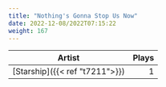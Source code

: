 ```yaml
---
title: "Nothing's Gonna Stop Us Now"
date: 2022-12-08/2022T07:15:22
weight: 167
---
```




 Artist | Plays 
----- | -----:
[Starship]({{< ref "t7211">}}) | 1
